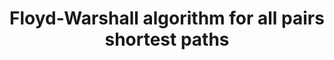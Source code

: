 ---
title: "Floyd-Warshall algorithm for all pairs shortest paths"
published: true
morea_id: reading-screencast-19c
morea_summary: "Floyd-Warshall's algorithm"
morea_type: reading
morea_sort_order: 3
morea_url: http://www.youtube.com/watch?v=dzf7x5Z8Ui8
morea_labels:
 - Screencast
 - Suthers
 - 20 min
---